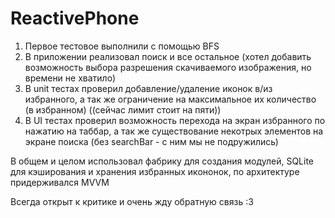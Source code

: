 # ReactivePhone

1) Первое тестовое выполнили с помощью BFS
2) В приложении реализовал поиск и все остальное (хотел добавить возможность выбора разрешения скачиваемого изображения, но времени не хватило)
3) В unit тестах проверил добавление/удаление иконок в/из избранного, а так же ограничение на максимальное их количество (в избранном) ((сейчас лимит стоит на пяти))
4) В UI тестах проверил возможность перехода на экран избранного по нажатию на таббар, а так же существование некотрых элементов на экране поиска (без searchBar - с ним мы не подружились)

В общем и целом использовал фабрику для создания модулей, SQLite для кэширования и хранения избранных икононок, по архитектуре придерживался MVVM

Всегда открыт к критике и очень жду обратную связь :3
